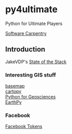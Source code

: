 # py4ultimate
Python for Ultimate Players

[Software Carpentry](http://software-carpentry.org/)

## Introduction 

JakeVDP's [State of the Stack](https://speakerdeck.com/jakevdp/the-state-of-the-stack-scipy-2015-keynote)

### Interesting GIS stuff
[basemap](http://matplotlib.org/basemap/)  
[cartopy](http://scitools.org.uk/cartopy/docs/latest/index.html)  
[Python for Geosciences](https://github.com/koldunovn/python_for_geosciences)  
[EarthPy](http://earthpy.org/)  

### Facebook
[Facebook Tokens](http://stackoverflow.com/a/16054555/122022)
